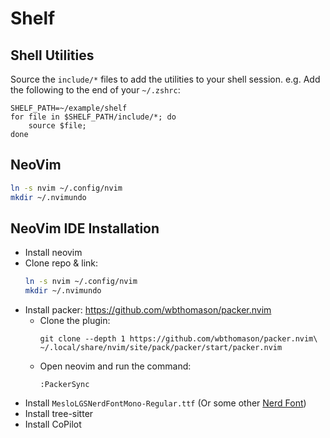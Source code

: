 # Shelf

## Shell Utilities
Source the `include/*` files to add the utilities to your shell session. e.g.
Add the following to the end of your `~/.zshrc`:

```
SHELF_PATH=~/example/shelf
for file in $SHELF_PATH/include/*; do
	source $file;
done
```

## NeoVim

```bash
ln -s nvim ~/.config/nvim
mkdir ~/.nvimundo
```

## NeoVim IDE Installation
*   Install neovim
*   Clone repo & link:
    ```bash
    ln -s nvim ~/.config/nvim
    mkdir ~/.nvimundo
    ```
*   Install packer: https://github.com/wbthomason/packer.nvim
    *   Clone the plugin:
        ```
        git clone --depth 1 https://github.com/wbthomason/packer.nvim\
        ~/.local/share/nvim/site/pack/packer/start/packer.nvim
        ```
    *   Open neovim and run the command:
        ```
        :PackerSync
        ```
*   Install `MesloLGSNerdFontMono-Regular.ttf` (Or some other [Nerd Font](https://github.com/ryanoasis/nerd-fonts/))
*   Install tree-sitter
*   Install CoPilot
